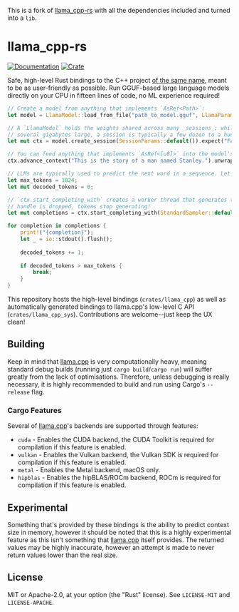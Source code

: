 This is a fork of [llama_cpp-rs](https://github.com/edgenai/llama_cpp-rs) with all the dependencies included and turned into a `lib`.

# llama_cpp-rs

[![Documentation](https://docs.rs/llama_cpp/badge.svg)](https://docs.rs/llama_cpp/)
[![Crate](https://img.shields.io/crates/v/llama_cpp.svg)](https://crates.io/crates/llama_cpp)

Safe, high-level Rust bindings to the C++ project [of the same name](https://github.com/ggerganov/llama.cpp), meant to
be as user-friendly as possible. Run GGUF-based large language models directly on your CPU in fifteen lines of code, no
ML experience required!

```rust
// Create a model from anything that implements `AsRef<Path>`:
let model = LlamaModel::load_from_file("path_to_model.gguf", LlamaParams::default()).expect("Could not load model");

// A `LlamaModel` holds the weights shared across many _sessions_; while your model may be
// several gigabytes large, a session is typically a few dozen to a hundred megabytes!
let mut ctx = model.create_session(SessionParams::default()).expect("Failed to create session");

// You can feed anything that implements `AsRef<[u8]>` into the model's context.
ctx.advance_context("This is the story of a man named Stanley.").unwrap();

// LLMs are typically used to predict the next word in a sequence. Let's generate some tokens!
let max_tokens = 1024;
let mut decoded_tokens = 0;

// `ctx.start_completing_with` creates a worker thread that generates tokens. When the completion
// handle is dropped, tokens stop generating!
let mut completions = ctx.start_completing_with(StandardSampler::default(), 1024).into_strings();

for completion in completions {
    print!("{completion}");
    let _ = io::stdout().flush();
    
    decoded_tokens += 1;
    
    if decoded_tokens > max_tokens {
        break;
    }
}
```

This repository hosts the high-level bindings (`crates/llama_cpp`) as well as automatically generated bindings to
llama.cpp's low-level C API (`crates/llama_cpp_sys`). Contributions are welcome--just keep the UX clean!

## Building

Keep in mind that [llama.cpp](https://github.com/ggerganov/llama.cpp) is very computationally heavy, meaning standard
debug builds (running just `cargo build`/`cargo run`) will suffer greatly from the lack of optimisations. Therefore,
unless
debugging is really necessary, it is highly recommended to build and run using Cargo's `--release` flag.

### Cargo Features

Several of [llama.cpp](https://github.com/ggerganov/llama.cpp)'s backends are supported through features:

- `cuda` - Enables the CUDA backend, the CUDA Toolkit is required for compilation if this feature is enabled.
- `vulkan` - Enables the Vulkan backend, the Vulkan SDK is required for compilation if this feature is enabled.
- `metal` - Enables the Metal backend, macOS only.
- `hipblas` - Enables the hipBLAS/ROCm backend, ROCm is required for compilation if this feature is enabled.

## Experimental

Something that's provided by these bindings is the ability to predict context size in memory, however it should be
noted that this is a highly experimental feature as this isn't something
that [llama.cpp](https://github.com/ggerganov/llama.cpp) itself provides.
The returned values may be highly inaccurate, however an attempt is made to never return values lower than the real
size.

## License

MIT or Apache-2.0, at your option (the "Rust" license). See `LICENSE-MIT` and `LICENSE-APACHE`.